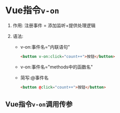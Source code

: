 # Vue指令`v-on`

1. 作用: 注册事件 = 添加监听+提供处理逻辑

2. 语法:

    - v-on:事件名="内联语句"

        ```````html
        <button v-on:click="count++">按钮</button>
        ```````

        

    - v-on:事件名="methods中的函数名"

    - 简写:@事件名

        ``````html
        <button @click="count++">按钮</button>
        ``````

## Vue指令`v-on`调用传参



